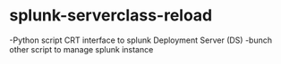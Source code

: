 # splunk-serverclass-reload
-Python script CRT interface to  splunk Deployment Server (DS)
-bunch other script to manage splunk instance
